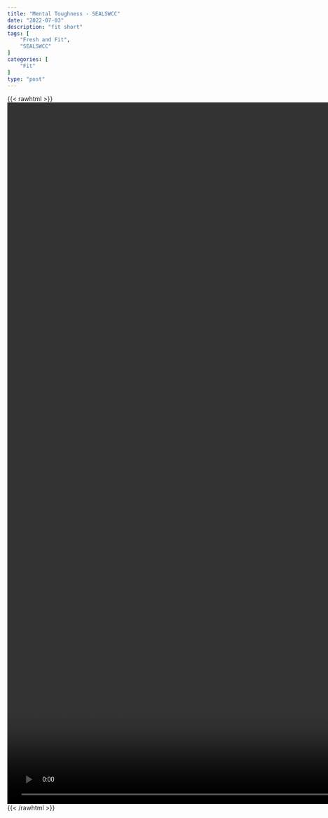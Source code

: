 ```yaml
---
title: "Mental Toughness - SEALSWCC"
date: "2022-07-03"
description: "fit short"
tags: [
    "Fresh and Fit",
    "SEALSWCC"
]
categories: [
    "Fit"
]
type: "post"
---
```

{{< rawhtml >}}
    <video style="height:40vh;width:auto" overflow="hidden" controls>
        <source src="https://lectures.dev00ps.com/Fit/PODCAST%20Episode%204%20%7C%20Mental%20Toughness%20%7C%20SEALSWCC.COM.mp4" type="video/mp4"> 
    </video>
{{< /rawhtml >}}


